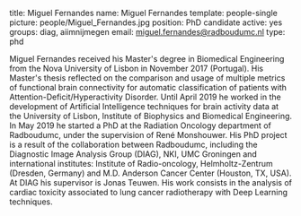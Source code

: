 title: Miguel Fernandes
name: Miguel Fernandes
template: people-single
picture: people/Miguel_Fernandes.jpg
position: PhD candidate
active: yes
groups: diag, aiimnijmegen
email: miguel.fernandes@radboudumc.nl
type: phd

Miguel Fernandes received his Master's degree in Biomedical Engineering from the Nova University of Lisbon in November 2017 (Portugal).
His Master's thesis reflected on the comparison and usage of multiple metrics of functional brain connectivity for automatic classification of patients with Attention-Deficit/Hyperactivity Disorder. 
Until April 2019 he worked in the development of Artificial Intelligence techniques for brain activity data at the University of Lisbon, Institute of Biophysics and Biomedical Engineering.
In May 2019 he started a PhD at the Radiation Oncology department of Radboudumc, under the supervision of René Monshouwer. His PhD project is a result of the collaboration between Radboudumc, including the Diagnostic Image Analysis Group (DIAG), NKI, UMC Groningen and international institutes: Institute of Radio-oncology, Helmholtz-Zentrum (Dresden, Germany) and M.D. Anderson Cancer Center (Houston, TX, USA). At DIAG his supervisor is Jonas Teuwen. His work consists in the analysis of cardiac toxicity associated to lung cancer radiotherapy with Deep Learning techniques. 
